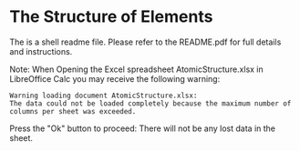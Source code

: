 # The Structure of Elements

The is a shell readme file. Please refer to the README.pdf for full details and instructions.

Note: When Opening the Excel spreadsheet AtomicStructure.xlsx in LibreOffice Calc you may receive the following warning:

```
Warning loading document AtomicStructure.xlsx:
The data could not be loaded completely because the maximum number of columns per sheet was exceeded.
```

Press the "Ok" button to proceed: There will not be any lost data in the sheet. 
